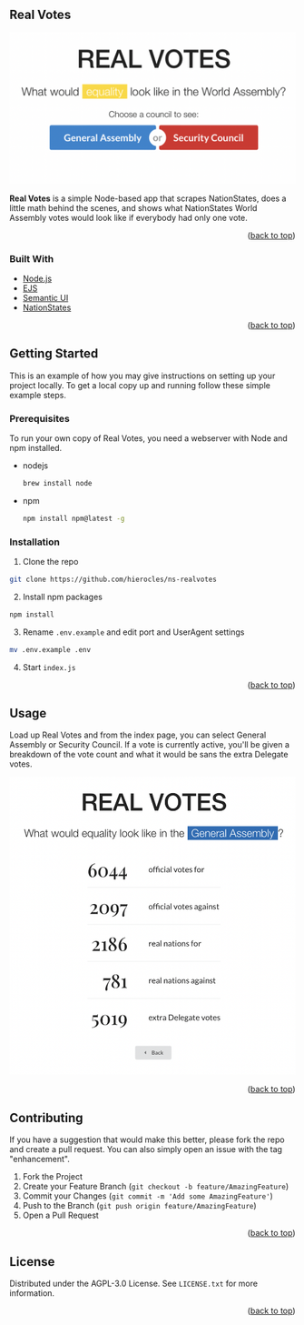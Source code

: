 <div id="top"></div>

## Real Votes

![Real Votes index page](screenshot1.png)

**Real Votes** is a simple Node-based app that scrapes NationStates, does a little math behind the scenes, and shows what NationStates World Assembly votes would look like if everybody had only one vote.

<p align="right">(<a href="#top">back to top</a>)</p>



### Built With

* [Node.js](https://nodejs.org/)
* [EJS](https://ejs.co/)
* [Semantic UI](http://semantic-ui.com)
* [NationStates](https://nationstates.net/)


<p align="right">(<a href="#top">back to top</a>)</p>


## Getting Started

This is an example of how you may give instructions on setting up your project locally.
To get a local copy up and running follow these simple example steps.

### Prerequisites

To run your own copy of Real Votes, you need a webserver with Node and npm installed.

* nodejs
  ```sh
  brew install node
  ```
* npm
  ```sh
  npm install npm@latest -g
  ```

### Installation

1. Clone the repo
  ```sh
  git clone https://github.com/hierocles/ns-realvotes
  ```
2. Install npm packages
  ```sh
  npm install
  ```
3. Rename `.env.example` and edit port and UserAgent settings
  ```sh
  mv .env.example .env
  ```
4. Start `index.js`

<p align="right">(<a href="#top">back to top</a>)</p>



<!-- USAGE EXAMPLES -->
## Usage

Load up Real Votes and from the index page, you can select General Assembly or Security Council. If a vote is currently active, you'll be given a breakdown of the vote count and what it would be sans the extra Delegate votes.

![Real Votes GA page](screenshot2.png)

<p align="right">(<a href="#top">back to top</a>)</p>


<!-- CONTRIBUTING -->
## Contributing

If you have a suggestion that would make this better, please fork the repo and create a pull request. You can also simply open an issue with the tag "enhancement".

1. Fork the Project
2. Create your Feature Branch (`git checkout -b feature/AmazingFeature`)
3. Commit your Changes (`git commit -m 'Add some AmazingFeature'`)
4. Push to the Branch (`git push origin feature/AmazingFeature`)
5. Open a Pull Request

<p align="right">(<a href="#top">back to top</a>)</p>



<!-- LICENSE -->
## License

Distributed under the AGPL-3.0 License. See `LICENSE.txt` for more information.

<p align="right">(<a href="#top">back to top</a>)</p>


[product-screenshot]: screenshot1.png
[product-screenshot2]: screenshot2.png 